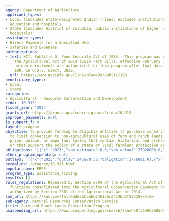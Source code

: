 ```yaml
---
agency: Department of Agriculture
applicant_types:
- Local (includes State-designated Indian Tribes, excludes institutions of higher
  education and hospitals
- State (includes District of Columbia, public institutions of higher education and
  hospitals)
assistance_types:
- Direct Payments for a Specified Use
- Salaries and Expenses
authorizations:
- text: XII, Subtitle D, Food Security Act of 1985.  This program was repealed by
    the Agricultural Act of 2014 (2014 Farm Bill), effective February 7, 2014.  Therefore,
    no new enrollments are authorized for this program after that date.. Pub. L. 99,
    198. 16 U.S.C. &sect; 3830.
  url: https://www.govinfo.gov/link/plaw/99/public/198
beneficiary_types:
- Local
- State
categories:
- Agricultural - Resource Conservation and Development
cfda: '10.913'
fiscal_year: '2024'
grants_url: https://grants.gov/search-grants?cfda=10.913
improper_payments: null
is_subpart_f: 0
layout: program
objective: To provide funding to eligible entities to purchase conservation easements
  to limit conversion to non-agricultural uses of farm and ranch lands that contain
  prime, unique, or important soils; that contain historical and archaeological resources;
  or that support the policy of a state or local farmland protection program.
obligations: '[{"x":"2023","sam_estimate":0.0,"sam_actual":25928000.0,"usa_spending_actual":3776891.0},{"x":"2024","sam_estimate":0.0,"sam_actual":15124000.0,"usa_spending_actual":0.0},{"x":"2025","sam_estimate":0.0,"sam_actual":0.0,"usa_spending_actual":0.0}]'
other_program_spending: null
outlays: '[{"x":"2023","outlay":247970.56,"obligation":3776891.0},{"x":"2024","outlay":0.0,"obligation":0.0},{"x":"2025","outlay":0.0,"obligation":0.0}]'
permalink: /program/10.913.html
popular_name: FRPP
program_type: assistance_listing
results: []
rules_regulations: Repealed by Section 2704 of the Agricultural Act of 2014 and FRPP
  functions consolidated into the Agricultural Conservation Easement Program (ACEP),
  authorized by Section 2301 of the Agricultural Act of 2014.
sam_url: https://sam.gov/fal/eddd56bce6b74613bca424bd2f593307/view
sub-agency: Natural Resources Conservation Service
title: Farm and Ranch Lands Protection Program
usaspending_url: https://www.usaspending.gov/search/?hash=0fa2e9b5685e517d96f4d62f126c69ee
---
```

